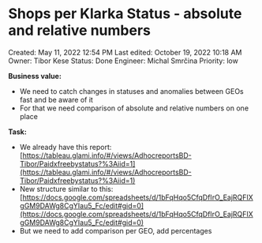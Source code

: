 # Shops per Klarka Status - absolute and relative numbers

Created: May 11, 2022 12:54 PM
Last edited: October 19, 2022 10:18 AM
Owner: Tibor Kese
Status: Done
Engineer: Michal Smrčina
Priority: low

**Business value:**

- We need to catch changes in statuses and anomalies between GEOs fast and be aware of it
- For that we need comparison of absolute and relative numbers on one place

**Task:**

- We already have this report: [https://tableau.glami.info/#/views/AdhocreportsBD-Tibor/Paidxfreebystatus?%3Aiid=1](https://tableau.glami.info/#/views/AdhocreportsBD-Tibor/Paidxfreebystatus?%3Aiid=1)
- New structure similar to this: [https://docs.google.com/spreadsheets/d/1bFqHqo5CfqDfIrO_EajRQFIXgGM9DAWg8CgYIau5_Fc/edit#gid=0](https://docs.google.com/spreadsheets/d/1bFqHqo5CfqDfIrO_EajRQFIXgGM9DAWg8CgYIau5_Fc/edit#gid=0)
- But we need to add comparison per GEO, add percentages
